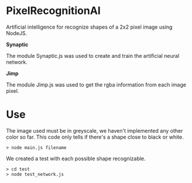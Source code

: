 # PixelRecognitionAI

Artificial intelligence for recognize shapes of a 2x2 pixel image using NodeJS.

**Synaptic**

The module Synaptic.js was used to create and train the artificial neural network.

**Jimp**

The module Jimp.js was used to get the rgba information from each image pixel.

# Use

The image used must be in greyscale, we haven't implemented any other color so far. This code only tells if there's a shape close to black or white.
```
> node main.js filename
```

We created a test with each possible shape recognizable.

```
> cd test
> node test_network.js
```
